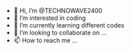 - 👋 Hi, I’m @TECHNOWAVE2400
- 👀 I’m interested in coding 
- 🌱 I’m currently learning different codes
- 💞️ I’m looking to collaborate on ...
- 📫 How to reach me ...

<!---
TECHNOWAVE2400/TECHNOWAVE2400 is a ✨ special ✨ repository because its `README.md` (this file) appears on your GitHub profile.
You can click the Preview link to take a look at your changes.
--->
